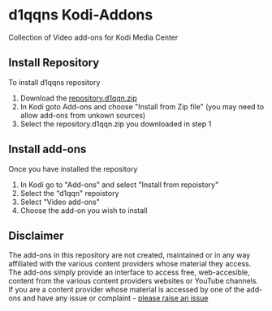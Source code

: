 # d1qqns Kodi-Addons
Collection of Video add-ons for Kodi Media Center



## Install Repository
To install d1qqns repository

1. Download the [repository.d1qqn.zip](https://github.com/d1qqn/Kodi-Addons/blob/main/repository.d1qqn.zip?raw=true)
2. In Kodi goto Add-ons and choose "Install from Zip file" (you may need to allow add-ons from unkown sources)
3. Select the repository.d1qqn.zip you downloaded in step 1



## Install add-ons
Once you have installed the repository

1. In Kodi go to "Add-ons" and select "Install from repoistory"
2. Select the "d1qqn" repoistory
3. Select "Video add-ons"
4. Choose the add-on you wish to install



## Disclaimer
The add-ons in this repository are not created, maintained or in any way affiliated with the various content providers whose material they access. The add-ons simply provide an interface to access free, web-accesible, content from the various content providers websites or YouTube channels. If you are a content provider whose material is accessed by one of the add-ons and have any issue or complaint - [please raise an issue](https://github.com/d1qqn/Kodi-Addons/issues/new?labels=DMCA)

